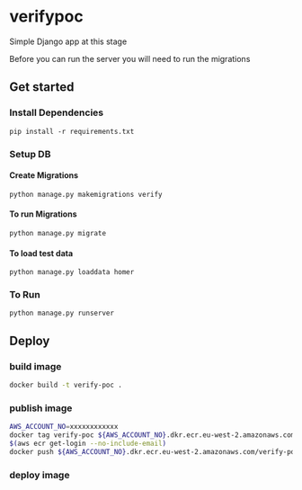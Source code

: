 # verifypoc
Simple Django app at this stage

Before you can run the server you will 
need to run the migrations

## Get started

### Install Dependencies
```shell script
pip install -r requirements.txt
```

### Setup DB

#### Create Migrations
```
python manage.py makemigrations verify
```

#### To run Migrations
```shell script
python manage.py migrate
```

#### To load test data
```shell script
python manage.py loaddata homer
```

### To Run
```
python manage.py runserver
```

## Deploy

### build image

```bash
docker build -t verify-poc .
```

### publish image
```bash
AWS_ACCOUNT_NO=xxxxxxxxxxxx
docker tag verify-poc ${AWS_ACCOUNT_NO}.dkr.ecr.eu-west-2.amazonaws.com/verify-poc
$(aws ecr get-login --no-include-email)
docker push ${AWS_ACCOUNT_NO}.dkr.ecr.eu-west-2.amazonaws.com/verify-poc
```

### deploy image
